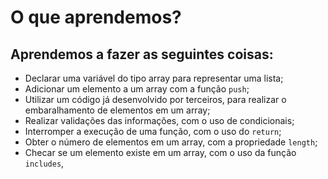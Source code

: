 # O que aprendemos?

## Aprendemos a fazer as seguintes coisas:

- Declarar uma variável do tipo array para representar uma lista; 
- Adicionar um elemento a um array com a função `push`;
- Utilizar um código já desenvolvido por terceiros, para realizar o embaralhamento de elementos em um array;
- Realizar validações das informações, com o uso de condicionais;
- Interromper a execução de uma função, com o uso do `return`;
- Obter o número de elementos em um array, com a propriedade `length`;
- Checar se um elemento existe em um array, com o uso da função `includes`,